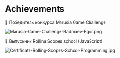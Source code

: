 # Achievements

📍 Победитель конкурса Marusia Game Challenge

![Marusia-Game-Challenge-Badmaev-Egor.png](/Marusia-Game-Challenge-Badmaev-Egor.png)

📍 Выпускник Rolling Scopes school (JavaScript)

![Certificate-Rolling-Scopes-School-Programming.jpg](/Certificate-Rolling-Scopes-School-Programming.jpg)